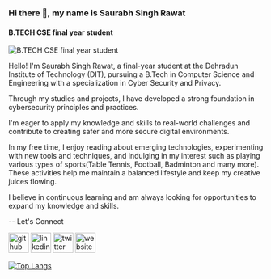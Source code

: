 ### Hi there 👋, my name is Saurabh Singh Rawat
#### B.TECH CSE final year student
![B.TECH CSE final year student]([https://arturssmirnovs.github.io/github-profile-readme-generator/images/banner.png](https://github.com/saurabh-rawat-03/saurabh-rawat-03/blob/main/github-header-image.png))



Hello! I'm Saurabh Singh Rawat, a final-year student at the Dehradun Institute of Technology (DIT), pursuing a B.Tech in Computer Science and Engineering with a specialization in Cyber Security and Privacy.

Through my studies and projects, I have developed a strong foundation in cybersecurity principles and practices.

I'm eager to apply my knowledge and skills to real-world challenges and contribute to creating safer and more secure digital environments.

In my free time, I enjoy reading about emerging technologies, experimenting with new tools and techniques, and indulging in my interest such as playing various types of sports(Table Tennis, Football, Badminton and many more). These activities help me maintain a balanced lifestyle and keep my creative juices flowing.

I believe in continuous learning and am always looking for opportunities to expand my knowledge and skills.

-- Let's Connect


[<img src='https://cdn.jsdelivr.net/npm/simple-icons@3.0.1/icons/github.svg' alt='github' height='40'>](https://github.com/saurabh-rawat-03)  [<img src='https://cdn.jsdelivr.net/npm/simple-icons@3.0.1/icons/linkedin.svg' alt='linkedin' height='40'>](https://www.linkedin.com/in/saurabh-singh-rawat-ssr/)  [<img src='https://cdn.jsdelivr.net/npm/simple-icons@3.0.1/icons/twitter.svg' alt='twitter' height='40'>](https://twitter.com/100rabtwts)  [<img src='https://cdn.jsdelivr.net/npm/simple-icons@3.0.1/icons/icloud.svg' alt='website' height='40'>](https://saurabh-rawat-03.github.io/Portfolio-ssr/)  


[![Top Langs](https://github-readme-stats.vercel.app/api/top-langs/?username=saurabh-rawat-03)](https://github.com/anuraghazra/github-readme-stats)


<!--
**saurabh-rawat-03/saurabh-rawat-03** is a ✨ _special_ ✨ repository because its `README.md` (this file) appears on your GitHub profile.

Here are some ideas to get you started:

- 🔭 I’m currently working on ...
- 🌱 I’m currently learning ...
- 👯 I’m looking to collaborate on ...
- 🤔 I’m looking for help with ...
- 💬 Ask me about ...
- 📫 How to reach me: ...
- 😄 Pronouns: ...
- ⚡ Fun fact: ...
-->

